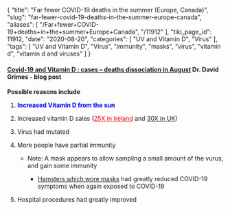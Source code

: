 {
    "title": "Far fewer COVID-19 deaths in the summer (Europe, Canada)",
    "slug": "far-fewer-covid-19-deaths-in-the-summer-europe-canada",
    "aliases": [
        "/Far+fewer+COVID-19+deaths+in+the+summer+Europe+Canada",
        "/11912"
    ],
    "tiki_page_id": 11912,
    "date": "2020-08-20",
    "categories": [
        "UV and Vitamin D",
        "Virus"
    ],
    "tags": [
        "UV and Vitamin D",
        "Virus",
        "immunity",
        "masks",
        "virus",
        "vitamin d",
        "vitamin d and viruses"
    ]
}


#### [Covid-19 and Vitamin D : cases – deaths dissociation in August](http://www.drdavidgrimes.com/2020/08/covid-19-and-vitamin-d-cases-deaths.html) Dr. David Grimes - blog post

 **Possible reasons include** 

1.  **<span style="color:#00F;">Increased Vitamin D from the sun</span>** 

1. Increased vitamin D sales (<a href="/posts/25x-in-ireland" style="color: red; text-decoration: underline;" title="This link has an unknown page_id: 11795">25X in Ireland</a> and [30X in UK](https://www.dailystar.co.uk/health/sales-vitamin-d-supplements-up-22028179))

1. Virus had mutated

1. More people have partial immunity

   * Note: A mask appears to allow sampling a small amount of the vurus, and gain some immunity

      * [Hamsters which wore masks](https://ucsf.app.box.com/s/blvolkp5z0mydzd82rjks4wyleagt036) had greatly reduced COVID-19 symptoms when again exposed to COVID-19

1. Hospital procedures had greatly improved